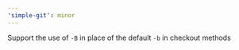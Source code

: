 ```yaml
---
'simple-git': minor
---
```


Support the use of `-B` in place of the default `-b` in checkout methods
